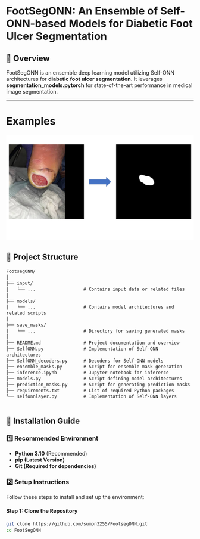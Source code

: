 # FootSegONN: An Ensemble of Self-ONN-based Models for Diabetic Foot Ulcer Segmentation

## 📖 Overview
FootSegONN is an ensemble deep learning model utilizing Self-ONN architectures for **diabetic foot ulcer segmentation**. It leverages **segmentation_models.pytorch** for state-of-the-art performance in medical image segmentation.

---


# Examples
<div align=center>

![](footsegmentex.png)

</div>


## 📂 Project Structure  

```plaintext
FootsegONN/
│
├── input/
│   └── ...                  # Contains input data or related files
│
├── models/
│   └── ...                  # Contains model architectures and related scripts
│
├── save_masks/
│   └── ...                  # Directory for saving generated masks
│
├── README.md                # Project documentation and overview
├── SelfONN.py               # Implementation of Self-ONN architectures
├── SelfONN_decoders.py      # Decoders for Self-ONN models
├── ensemble_masks.py        # Script for ensemble mask generation
├── inference.ipynb          # Jupyter notebook for inference
├── models.py                # Script defining model architectures
├── prediction_masks.py      # Script for generating prediction masks
├── requirements.txt         # List of required Python packages
└── selfonnlayer.py          # Implementation of Self-ONN layers


```

## 🚀 Installation Guide

### **1️⃣ Recommended Environment**
- **Python 3.10** (Recommended)
- **pip (Latest Version)**
- **Git (Required for dependencies)**

### **2️⃣ Setup Instructions**
Follow these steps to install and set up the environment:



#### **Step 1: Clone the Repository**
```bash
git clone https://github.com/sumon3255/FootsegONN.git
cd FootSegONN


```
